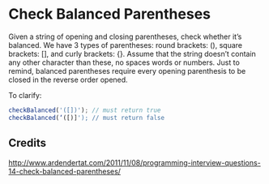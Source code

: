 # Check Balanced Parentheses

Given a string of opening and closing parentheses, check whether it’s balanced. We have 3 types of parentheses: round brackets: (), square brackets: [], and curly brackets: {}. Assume that the string doesn’t contain any other character than these, no spaces words or numbers. Just to remind, balanced parentheses require every opening parenthesis to be closed in the reverse order opened.

To clarify:
```javascript
checkBalanced('([])'); // must return true
checkBalanced(‘([)]'); // must return false
```

## Credits
http://www.ardendertat.com/2011/11/08/programming-interview-questions-14-check-balanced-parentheses/
